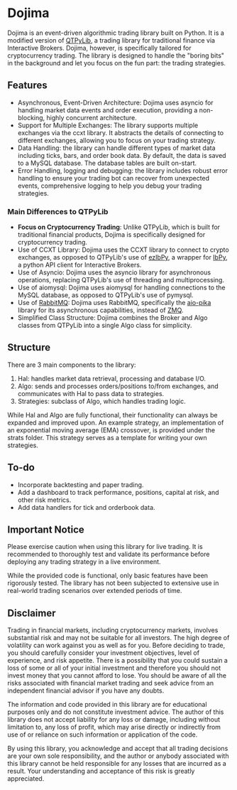 # Dojima

Dojima is an event-driven algorithmic trading library built on Python. It is a modified version of [QTPyLib](https://qtpylib.io/docs/latest/), a trading library for traditional finance via Interactive Brokers. Dojima, however, is specifically tailored for cryptocurrency trading. The library is designed to handle the "boring bits" in the background and let you focus on the fun part: the trading strategies.

## Features

- Asynchronous, Event-Driven Architecture: Dojima uses asyncio for handling market data events and order execution, providing a non-blocking, highly concurrent architecture.
- Support for Multiple Exchanges: The library supports multiple exchanges via the ccxt library. It abstracts the details of connecting to different exchanges, allowing you to focus on your trading strategy.
- Data Handling: the library can handle different types of market data including ticks, bars, and order book data. By default, the data is saved to a MySQL database. The database tables are built on-start. 
- Error Handling, logging and debugging: the library includes robust error handling to ensure your trading bot can recover from unexpected events, comprehensive logging to help you debug your trading strategies.


### Main Differences to QTPyLib

- **Focus on Cryptocurrency Trading**: Unlike QTPyLib, which is built for traditional financial products, Dojima is specifically designed for cryptocurrency trading.
- Use of CCXT Library: Dojima uses the CCXT library to connect to crypto exchanges, as opposed to QTPyLib's use of [ezIbPy](https://github.com/ranaroussi/ezibpy#ezibpy-pythonic-wrapper-for-ibpy), a wrapper for [IbPy](https://github.com/blampe/IbPy#ibpy---interactive-brokers-python-api), a python API client for Interactive Brokers. 
- Use of Asyncio: Dojima uses the asyncio library for asynchronous operations, replacing QTPyLib's use of threading and multiprocessing.
- Use of aiomysql: Dojima uses aiomysql for handling connections to the MySQL database, as opposed to QTPyLib's use of pymysql.
- Use of [RabbitMQ](https://www.rabbitmq.com/): Dojima uses RabbitMQ, specifically the [aio-pika](https://github.com/mosquito/aio-pika) library for its asynchronous capabilities, instead of [ZMQ](https://zeromq.org/).
- Simplified Class Structure: Dojima combines the Broker and Algo classes from QTPyLib into a single Algo class for simplicity.


## Structure

There are 3 main components to the library: 

1. Hal: handles market data retrieval, processing and database I/O.
2. Algo: sends and processes orders/positions to/from exchanges, and communicates with Hal to pass data to strategies.
3. Strategies: subclass of Algo, which handles trading logic. 

While Hal and Algo are fully functional, their functionality can always be expanded and improved upon. An example strategy, an implementation of an exponential moving average (EMA) crossover, is provided under the strats folder. This strategy serves as a template for writing your own strategies.

## To-do

- Incorporate backtesting and paper trading.
- Add a dashboard to track performance, positions, capital at risk, and other risk metrics.
- Add data handlers for tick and orderbook data. 

## Important Notice

Please exercise caution when using this library for live trading. It is recommended to thoroughly test and validate its performance before deploying any trading strategy in a live environment.

While the provided code is functional, only basic features have been rigorously tested. The library has not been subjected to extensive use in real-world trading scenarios over extended periods of time.

## Disclaimer

Trading in financial markets, including cryptocurrency markets, involves substantial risk and may not be suitable for all investors. The high degree of volatility can work against you as well as for you. Before deciding to trade, you should carefully consider your investment objectives, level of experience, and risk appetite. There is a possibility that you could sustain a loss of some or all of your initial investment and therefore you should not invest money that you cannot afford to lose. You should be aware of all the risks associated with financial market trading and seek advice from an independent financial advisor if you have any doubts.

The information and code provided in this library are for educational purposes only and do not constitute investment advice. The author of this library does not accept liability for any loss or damage, including without limitation to, any loss of profit, which may arise directly or indirectly from use of or reliance on such information or application of the code.

By using this library, you acknowledge and accept that all trading decisions are your own sole responsibility, and the author or anybody associated with this library cannot be held responsible for any losses that are incurred as a result. Your understanding and acceptance of this risk is greatly appreciated.
